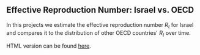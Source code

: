 ## Effective Reproduction Number: Israel vs. OECD

In this projects we estimate the effective reproduction number $R_t$ for Israel and compares it to the distribution of other OECD countries' $R_t$ over time.

HTML version can be found [here](https://raw.githack.com/itamarcaspi/oecd-rep-num/master/oecd-rep-num.html).